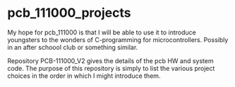 # pcb_111000_projects

My hope for pcb_111000 is that I will be able to use it to introduce youngsters 
to the wonders of C-programming for microcontrollers.  Possibly in an after 
schoool club or something similar.

Repository PCB-111000_V2 gives the details of the pcb HW and system code.
The purpose of this repository is simply to list the various project choices
in the order in which I might introduce them.
